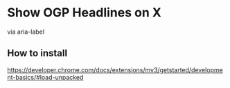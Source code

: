# Show OGP Headlines on X

via aria-label

## How to install

https://developer.chrome.com/docs/extensions/mv3/getstarted/development-basics/#load-unpacked
